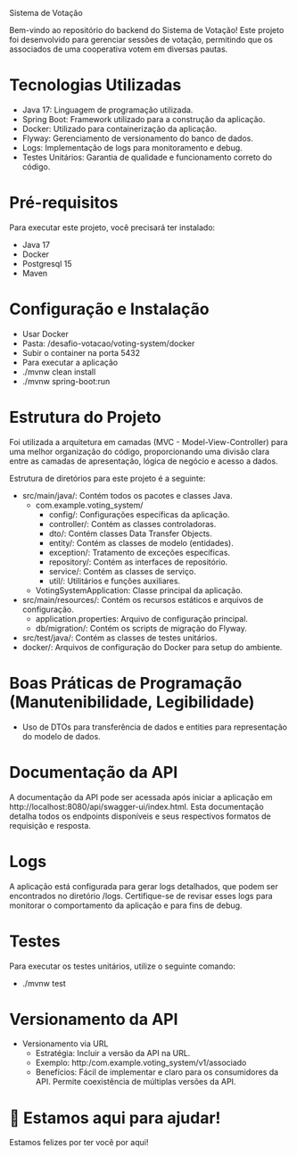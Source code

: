 Sistema de Votação

Bem-vindo ao repositório do backend do Sistema de Votação! Este projeto foi desenvolvido para gerenciar sessões de votação, permitindo que os associados de uma cooperativa votem em diversas pautas.

# Tecnologias Utilizadas

- Java 17: Linguagem de programação utilizada.
- Spring Boot: Framework utilizado para a construção da aplicação.
- Docker: Utilizado para containerização da aplicação.
- Flyway: Gerenciamento de versionamento do banco de dados.
- Logs: Implementação de logs para monitoramento e debug.
- Testes Unitários: Garantia de qualidade e funcionamento correto do código.

# Pré-requisitos

Para executar este projeto, você precisará ter instalado:

- Java 17
- Docker
- Postgresql 15
- Maven

# Configuração e Instalação

- Usar Docker
- Pasta: /desafio-votacao/voting-system/docker
- Subir o container na porta 5432
- Para executar a aplicação 
- ./mvnw clean install
- ./mvnw spring-boot:run

# Estrutura do Projeto

Foi utilizada a arquitetura em camadas (MVC - Model-View-Controller) para uma melhor organização do código, proporcionando uma divisão clara entre as camadas de apresentação, lógica de negócio e acesso a dados.

Estrutura de diretórios para este projeto é a seguinte:

- src/main/java/: Contém todos os pacotes e classes Java.
    - com.example.voting_system/
        - config/: Configurações específicas da aplicação.
        - controller/: Contém as classes controladoras.
        - dto/: Contém classes Data Transfer Objects.
        - entity/: Contém as classes de modelo (entidades).
        - exception/: Tratamento de exceções específicas.
        - repository/: Contém as interfaces de repositório.
        - service/: Contém as classes de serviço.
        - util/: Utilitários e funções auxiliares.
    - VotingSystemApplication: Classe principal da aplicação.
- src/main/resources/: Contém os recursos estáticos e arquivos de configuração.
    - application.properties: Arquivo de configuração principal.
    - db/migration/: Contém os scripts de migração do Flyway.
- src/test/java/: Contém as classes de testes unitários.
- docker/: Arquivos de configuração do Docker para setup do ambiente.

# Boas Práticas de Programação (Manutenibilidade, Legibilidade) 

- Uso de DTOs para transferência de dados e entities para representação do modelo de dados.

# Documentação da API

A documentação da API pode ser acessada após iniciar a aplicação em http://localhost:8080/api/swagger-ui/index.html. Esta documentação detalha todos os endpoints disponíveis e seus respectivos formatos de requisição e resposta.

# Logs

A aplicação está configurada para gerar logs detalhados, que podem ser encontrados no diretório /logs. Certifique-se de revisar esses logs para monitorar o comportamento da aplicação e para fins de debug.

# Testes

Para executar os testes unitários, utilize o seguinte comando:

- ./mvnw test

# Versionamento da API

- Versionamento via URL
    - Estratégia: Incluir a versão da API na URL.
    - Exemplo: http:/com.example.voting_system/v1/associado
    - Benefícios: Fácil de implementar e claro para os consumidores da API. Permite coexistência de múltiplas versões da API.

# 💬 Estamos aqui para ajudar!

Estamos felizes por ter você por aqui!

